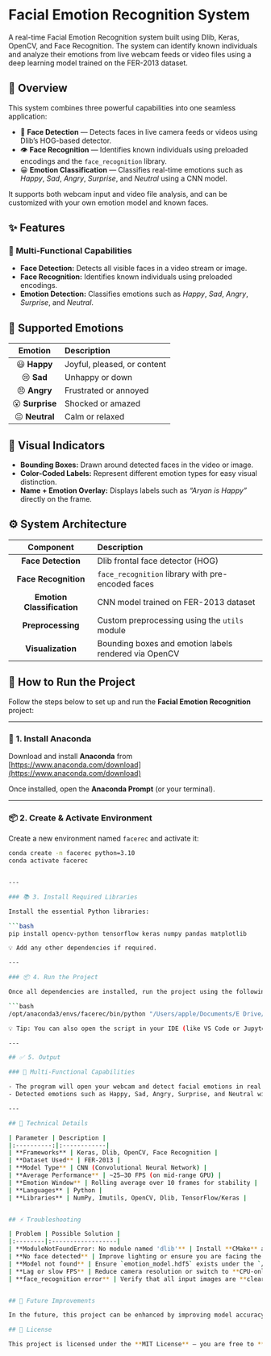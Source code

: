 # Facial Emotion Recognition System

A real-time Facial Emotion Recognition system built using Dlib, Keras, OpenCV, and Face Recognition.
The system can identify known individuals and analyze their emotions from live webcam feeds or video files using a deep learning model trained on the FER-2013 dataset.

## 🧠 Overview

This system combines three powerful capabilities into one seamless application:

- 🧍 **Face Detection** — Detects faces in live camera feeds or videos using Dlib’s HOG-based detector.  
- 👁️ **Face Recognition** — Identifies known individuals using preloaded encodings and the `face_recognition` library.  
- 😀 **Emotion Classification** — Classifies real-time emotions such as *Happy*, *Sad*, *Angry*, *Surprise*, and *Neutral* using a CNN model.  

It supports both webcam input and video file analysis, and can be customized with your own emotion model and known faces.


## ✨ Features

### 🎯 Multi-Functional Capabilities

- **Face Detection:** Detects all visible faces in a video stream or image.  
- **Face Recognition:** Identifies known individuals using preloaded encodings.  
- **Emotion Detection:** Classifies emotions such as *Happy*, *Sad*, *Angry*, *Surprise*, and *Neutral*.


## 🧩 Supported Emotions

| Emotion | Description |
|:--------:|:------------|
| 😃 **Happy** | Joyful, pleased, or content |
| 😢 **Sad** | Unhappy or down |
| 😠 **Angry** | Frustrated or annoyed |
| 😮 **Surprise** | Shocked or amazed |
| 😐 **Neutral** | Calm or relaxed |


## 🎨 Visual Indicators

- **Bounding Boxes:** Drawn around detected faces in the video or image.  
- **Color-Coded Labels:** Represent different emotion types for easy visual distinction.  
- **Name + Emotion Overlay:** Displays labels such as *“Aryan is Happy”* directly on the frame.

## ⚙️ System Architecture

| Component | Description |
|:----------:|:------------|
| **Face Detection** | Dlib frontal face detector (HOG) |
| **Face Recognition** | `face_recognition` library with pre-encoded faces |
| **Emotion Classification** | CNN model trained on FER-2013 dataset |
| **Preprocessing** | Custom preprocessing using the `utils` module |
| **Visualization** | Bounding boxes and emotion labels rendered via OpenCV |


## 🚀 How to Run the Project

Follow the steps below to set up and run the **Facial Emotion Recognition** project:

---

### 🧩 1. Install Anaconda

Download and install **Anaconda** from [https://www.anaconda.com/download](https://www.anaconda.com/download)

Once installed, open the **Anaconda Prompt** (or your terminal).

---

### 📦 2. Create & Activate Environment

Create a new environment named `facerec` and activate it:

```bash
conda create -n facerec python=3.10
conda activate facerec


---

### 📚 3. Install Required Libraries

Install the essential Python libraries:

```bash
pip install opencv-python tensorflow keras numpy pandas matplotlib

💡 Add any other dependencies if required.

---

### 📦 4. Run the Project

Once all dependencies are installed, run the project using the following command in your terminal:

```bash
/opt/anaconda3/envs/facerec/bin/python "/Users/apple/Documents/E Drive/FacialEmotion/face-rec-emotion.py"

💡 Tip: You can also open the script in your IDE (like VS Code or Jupyter Notebook) and run it directly.

---

## ✅ 5. Output

### 🎯 Multi-Functional Capabilities

- The program will open your webcam and detect facial emotions in real time.
- Detected emotions such as Happy, Sad, Angry, Surprise, and Neutral will be displayed on the screen with bounding boxes and labels.

---

## 🧠 Technical Details

| Parameter | Description |
|:----------:|:------------|
| **Frameworks** | Keras, Dlib, OpenCV, Face Recognition |
| **Dataset Used** | FER-2013 |
| **Model Type** | CNN (Convolutional Neural Network) |
| **Average Performance** | ~25–30 FPS (on mid-range GPU) |
| **Emotion Window** | Rolling average over 10 frames for stability |
| **Languages** | Python |
| **Libraries** | NumPy, Imutils, OpenCV, Dlib, TensorFlow/Keras |


## ⚡ Troubleshooting

| Problem | Possible Solution |
|:--------|:------------------|
| **ModuleNotFoundError: No module named 'dlib'** | Install **CMake** and **Boost**, then reinstall Dlib. |
| **No face detected** | Improve lighting or ensure you are facing the camera directly. |
| **Model not found** | Ensure `emotion_model.hdf5` exists under the `/models/` directory. |
| **Lag or slow FPS** | Reduce camera resolution or switch to **CPU-only** mode. |
| **face_recognition error** | Verify that all input images are **clear, frontal photos** of faces. |


## 🔮 Future Improvements

In the future, this project can be enhanced by improving model accuracy using larger and more diverse datasets. Real-time performance can be optimized with GPU acceleration and faster frame processing. Additionally, integrating transfer learning and building a web or mobile interface will make the system more powerful and user-friendly.

## 📜 License

This project is licensed under the **MIT License** — you are free to **use**, **modify**, and **distribute** this work with proper attribution.

